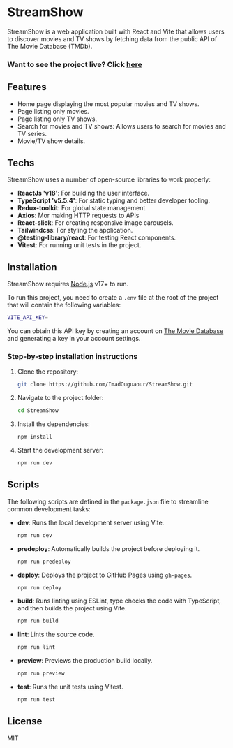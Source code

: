 # StreamShow

StreamShow is a web application built with React and Vite that allows users to discover movies and TV shows by fetching data from the public API of The Movie Database (TMDb).

### Want to see the project live? Click [here](https://imadouguaour.github.io/StreamShow/)

## Features

- Home page displaying the most popular movies and TV shows.
- Page listing only movies.
- Page listing only TV shows.
- Search for movies and TV shows: Allows users to search for movies and TV series.
- Movie/TV show details.

## Techs

StreamShow uses a number of open-source libraries to work properly:

- **ReactJs 'v18'**: For building the user interface.
- **TypeScript 'v5.5.4'**: For static typing and better developer tooling.
- **Redux-toolkit**: For global state management.
- **Axios**: Mor making HTTP requests to APIs
- **React-slick**: For creating responsive image carousels.
- **Tailwindcss**: For styling the application.
- **@testing-library/react**: For testing React components.
- **Vitest**: For running unit tests in the project.

## Installation

StreamShow requires [Node.js](https://nodejs.org/) v17+ to run.

To run this project, you need to create a `.env` file at the root of the project that will contain the following variables:

```sh
VITE_API_KEY=
```

You can obtain this API key by creating an account on [The Movie Database](https://www.themoviedb.org/) and generating a key in your account settings.

### Step-by-step installation instructions

1. Clone the repository:

   ```sh
   git clone https://github.com/ImadOuguaour/StreamShow.git
   ```

2. Navigate to the project folder:

   ```sh
   cd StreamShow
   ```

3. Install the dependencies:

   ```sh
   npm install
   ```

4. Start the development server:
   ```sh
   npm run dev
   ```

## Scripts

The following scripts are defined in the `package.json` file to streamline common development tasks:

- **dev**: Runs the local development server using Vite.

  ```sh
  npm run dev
  ```

- **predeploy**: Automatically builds the project before deploying it.

  ```sh
  npm run predeploy
  ```

- **deploy**: Deploys the project to GitHub Pages using `gh-pages`.

  ```sh
  npm run deploy
  ```

- **build**: Runs linting using ESLint, type checks the code with TypeScript, and then builds the project using Vite.

  ```sh
  npm run build
  ```

- **lint**: Lints the source code.

  ```sh
  npm run lint
  ```

- **preview**: Previews the production build locally.

  ```sh
  npm run preview
  ```

- **test**: Runs the unit tests using Vitest.
  ```sh
  npm run test
  ```

## License

MIT
